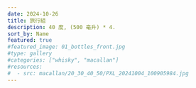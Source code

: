 ```yaml
---
date: 2024-10-26
title: 旅行組
description: 40 度, (500 毫升) * 4.
sort_by: Name
featured: true
#featured_image: 01_bottles_front.jpg
#type: gallery
#categories: ["whisky", "macallan"]
#resources:
#  - src: macallan/20_30_40_50/PXL_20241004_100905984.jpg
---
```

